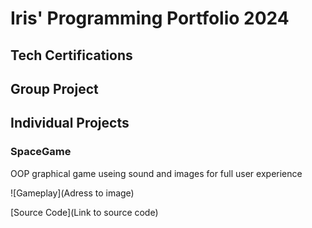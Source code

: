 # Iris' Programming Portfolio 2024

## Tech Certifications

## Group Project

## Individual Projects

### SpaceGame

OOP graphical game useing sound and images for  full user experience

![Gameplay](Adress to image)

[Source Code](Link to source code)

